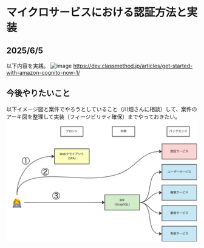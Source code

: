 # マイクロサービスにおける認証方法と実装
## 2025/6/5
以下内容を実践。
![image](https://github.com/user-attachments/assets/babe42a7-8303-4373-9173-c3c3af176612)
https://dev.classmethod.jp/articles/get-started-with-amazon-cognito-now-1/

## 今後やりたいこと
以下イメージ図と案件でやろうとしていること（川畑さんに相談）して、案件のアーキ図を整理して実装（フィージビリティ確保）までやっておきたい。
![image.png](image.png)
